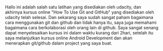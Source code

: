 Hallo ini adalah salah satu latihan yang disediakan oleh udacity, 
dan akhirnya kursus online "How To Use Git and GitHub" yang disediakan
oleh udacity telah selesai. Dan sekarang saya sudah sangat paham bagaimana
cara menggunakan git dan github dan tidak hanya itu, saya juga memahami 
bagaimana cara berkolaborasi oleh orang lain di github. Saya sangat senang
dapat menyelesaikan kursus ini dalam waktu kurang dari 2hari, setelah itu saya
melanjutkan kursus online Android Development dan akan menerapkan git/github 
dalam project yang saya buat. 
